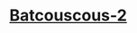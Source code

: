# [Batcouscous-2](https://www.canva.com/design/DAGDba850aQ/OflehEetI_HDpVToP0kn3w/edit?utm_content=DAGDba850aQ&utm_campaign=designshare&utm_medium=link2&utm_source=sharebutton)
